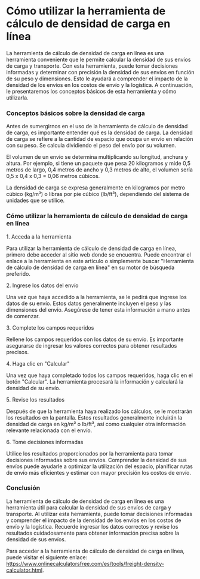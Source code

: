 Cómo utilizar la herramienta de cálculo de densidad de carga en línea
=====================================================================

La herramienta de cálculo de densidad de carga en línea es una herramienta conveniente que le permite calcular la densidad de sus envíos de carga y transporte. Con esta herramienta, puede tomar decisiones informadas y determinar con precisión la densidad de sus envíos en función de su peso y dimensiones. Esto le ayudará a comprender el impacto de la densidad de los envíos en los costos de envío y la logística. A continuación, le presentaremos los conceptos básicos de esta herramienta y cómo utilizarla.

### Conceptos básicos sobre la densidad de carga

Antes de sumergirnos en el uso de la herramienta de cálculo de densidad de carga, es importante entender qué es la densidad de carga. La densidad de carga se refiere a la cantidad de espacio que ocupa un envío en relación con su peso. Se calcula dividiendo el peso del envío por su volumen.

El volumen de un envío se determina multiplicando su longitud, anchura y altura. Por ejemplo, si tiene un paquete que pesa 20 kilogramos y mide 0,5 metros de largo, 0,4 metros de ancho y 0,3 metros de alto, el volumen sería 0,5 x 0,4 x 0,3 = 0,06 metros cúbicos.

La densidad de carga se expresa generalmente en kilogramos por metro cúbico (kg/m³) o libras por pie cúbico (lb/ft³), dependiendo del sistema de unidades que se utilice.

### Cómo utilizar la herramienta de cálculo de densidad de carga en línea

1\. Acceda a la herramienta

Para utilizar la herramienta de cálculo de densidad de carga en línea, primero debe acceder al sitio web donde se encuentra. Puede encontrar el enlace a la herramienta en este artículo o simplemente buscar "Herramienta de cálculo de densidad de carga en línea" en su motor de búsqueda preferido.

2\. Ingrese los datos del envío

Una vez que haya accedido a la herramienta, se le pedirá que ingrese los datos de su envío. Estos datos generalmente incluyen el peso y las dimensiones del envío. Asegúrese de tener esta información a mano antes de comenzar.

3\. Complete los campos requeridos

Rellene los campos requeridos con los datos de su envío. Es importante asegurarse de ingresar los valores correctos para obtener resultados precisos.

4\. Haga clic en "Calcular"

Una vez que haya completado todos los campos requeridos, haga clic en el botón "Calcular". La herramienta procesará la información y calculará la densidad de su envío.

5\. Revise los resultados

Después de que la herramienta haya realizado los cálculos, se le mostrarán los resultados en la pantalla. Estos resultados generalmente incluirán la densidad de carga en kg/m³ o lb/ft³, así como cualquier otra información relevante relacionada con el envío.

6\. Tome decisiones informadas

Utilice los resultados proporcionados por la herramienta para tomar decisiones informadas sobre sus envíos. Comprender la densidad de sus envíos puede ayudarle a optimizar la utilización del espacio, planificar rutas de envío más eficientes y estimar con mayor precisión los costos de envío.

### Conclusión

La herramienta de cálculo de densidad de carga en línea es una herramienta útil para calcular la densidad de sus envíos de carga y transporte. Al utilizar esta herramienta, puede tomar decisiones informadas y comprender el impacto de la densidad de los envíos en los costos de envío y la logística. Recuerde ingresar los datos correctos y revise los resultados cuidadosamente para obtener información precisa sobre la densidad de sus envíos.

Para acceder a la herramienta de cálculo de densidad de carga en línea, puede visitar el siguiente enlace: <https://www.onlinecalculatorsfree.com/es/tools/freight-density-calculator.html>.